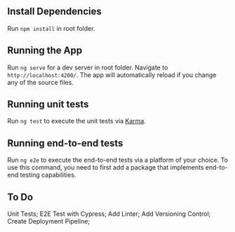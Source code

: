 ## Install Dependencies
Run `npm install` in root folder.

## Running the App

Run `ng serve` for a dev server in root folder. Navigate to `http://localhost:4200/`. The app will automatically reload if you change any of the source files.

## Running unit tests

Run `ng test` to execute the unit tests via [Karma](https://karma-runner.github.io).

## Running end-to-end tests

Run `ng e2e` to execute the end-to-end tests via a platform of your choice. To use this command, you need to first add a package that implements end-to-end testing capabilities.

## To Do
Unit Tests;
E2E Test with Cypress;
Add Linter;
Add Versioning Control;
Create Deployment Pipeline;
